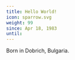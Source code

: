 ```yaml
---
title: Hello World!
icon: sparrow.svg
weight: 99
since: Apr 18, 1983
until:
---
```

Born in Dobrich, Bulgaria.
